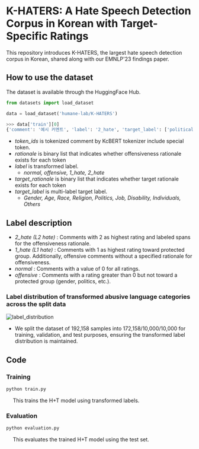 # K-HATERS: A Hate Speech Detection Corpus in Korean with Target-Specific Ratings

This repository introduces K-HATERS, the largest hate speech detection corpus in Korean, shared along with our EMNLP'23 findings paper.

## How to use the dataset
The dataset is available through the HuggingFace Hub. 

```python
from datasets import load_dataset

data = load_dataset('humane-lab/K-HATERS')
```
```python
>>> data['train'][0]
{'comment': '예시 커멘트', 'label': '2_hate', 'target_label': ['political'], 'offensiveness_rationale': [(start1, end1),(start2, end2)], 'target_rationale': [(start1,end1)]}
```

- *token_ids* is tokenized comment by KcBERT tokenizer include special token.
- *rationale* is binary list that indicates whether offensiveness rationale exists for each token
- *label* is transformed label.
  - *normal, offensive, 1_hate, 2_hate*
- *target_rationale* is binary list that indicates whether target rationale exists for each token
- *target_label* is multi-label target label.
  - *Gender, Age, Race, Religion, Politics, Job, Disability, Individuals, Others*

## Label description
- *2_hate (L2 hate)* : Comments with 2 as highest rating and labeled spans for the offensiveness rationale.
- *1_hate (L1 hate)* : Comments with 1 as highest rating toward protected group. Additionally, offensive comments without a specified rationale for offensiveness.
- *normal* : Comments with a value of 0 for all ratings. 
- *offensive* : Comments with a rating greater than 0 but not toward a protected group (gender, politics, etc.).

  
### Label distribution of transformed abusive language categories across the split data
![label_distribution](https://github.com/ssu-humane/K-HATERS/assets/76468616/d08aa6df-923c-4fcf-88ae-c322d39acbed)<br>
- We split the dataset of 192,158 samples into 172,158/10,000/10,000 for training, validation, and test purposes, ensuring the transformed label distribution is maintained.

## Code
### Training
```python
python train.py
```
&emsp; This trains the H+T model using transformed labels.

### Evaluation
```python
python evaluation.py
```
&emsp; This evaluates the trained H+T model using the test set.
